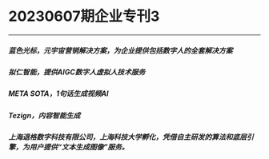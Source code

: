 # 20230607期企业专刊3

----------
##### 蓝色光标，元宇宙营销解决方案，为企业提供包括数字人的全套解决方案
##### 拟仁智能，提供AIGC数字人虚拟人技术服务
##### META SOTA，1句话生成视频AI
##### Tezign，内容智能生成
##### 上海退格数字科技有限公司，上海科技大学孵化，凭借自主研发的算法和底层引擎，为用户提供“文本生成图像”服务。
